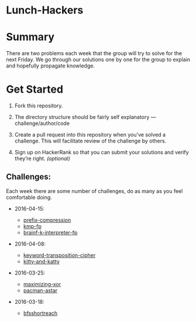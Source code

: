 # Lunch-Hackers

# Summary
There are two problems each week that the group will try to solve for the next Friday.
We go through our solutions one by one for the group to explain and hopefully propagate knowledge.

# Get Started
1. Fork this repository.

1. The directory structure should be fairly self explanatory — challenge/author/code

1. Create a pull request into this repository when you've solved a challenge. This will facilitate review of the challenge by others.

1. Sign up on HackerRank so that you can submit your solutions and verify they’re right. _(optional)_

## Challenges:
Each week there are some number of challenges, do as many as you feel comfortable doing.

  - 2016-04-15:
    - [prefix-compression](https://www.hackerrank.com/challenges/prefix-compression)
    - [kmp-fp](https://www.hackerrank.com/challenges/prefix-compression)
    - [brainf-k-interpreter-fp](https://www.hackerrank.com/challenges/brainf-k-interpreter-fp)

  - 2016-04-08:
    - [keyword-transposition-cipher](https://www.hackerrank.com/challenges/keyword-transposition-cipher)
    - [kitty-and-katty](https://www.hackerrank.com/challenges/kitty-and-katty)

  - 2016-03-25:
    - [maximizing-xor](https://www.hackerrank.com/challenges/maximizing-xor)
    - [pacman-astar](https://www.hackerrank.com/challenges/pacman-astar)

  - 2016-03-18:
    - [bfsshortreach](https://www.hackerrank.com/challenges/bfsshortreach)
